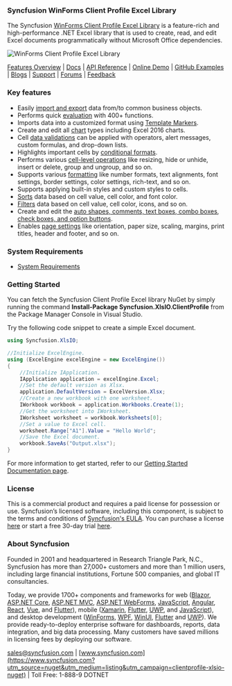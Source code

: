 ### Syncfusion WinForms Client Profile Excel Library

The Syncfusion [WinForms Client Profile Excel Library](https://www.syncfusion.com/excel-framework/net?utm_source=nuget&utm_medium=listing&utm_campaign=clientprofile-xlsio-nuget) is a feature-rich and high-performance .NET Excel library that is used to create, read, and edit Excel documents programmatically without Microsoft Office dependencies.

![WinForms Client Profile Excel Library](https://cdn.syncfusion.com/nuget-readme/fileformats/net-excel-library.png)

[Features Overview](https://www.syncfusion.com/excel-framework/net/excel-library?utm_source=nuget&utm_medium=listing&utm_campaign=clientprofile-xlsio-nuget) | [Docs](https://help.syncfusion.com/file-formats/xlsio/overview?utm_source=nuget&utm_medium=listing&utm_campaign=clientprofile-xlsio-nuget) | [API Reference](https://help.syncfusion.com/cr/file-formats/Syncfusion.XlsIO.html?utm_source=nuget&utm_medium=listing&utm_campaign=clientprofile-xlsio-nuget) | [Online Demo](https://ej2.syncfusion.com/aspnetmvc/XlsIO/Default#/bootstrap5?utm_source=nuget&utm_medium=listing&utm_campaign=clientprofile-xlsio-nuget) | [GitHub Examples](https://github.com/SyncfusionExamples/XlsIO-Examples?utm_source=nuget&utm_medium=listing&utm_campaign=clientprofile-xlsio-nuget) | [Blogs](https://www.syncfusion.com/blogs/?utm_source=nuget&utm_medium=listing&utm_campaign=clientprofile-xlsio-nuget&s=excel) | [Support](https://support.syncfusion.com/create?utm_source=nuget&utm_medium=listing&utm_campaign=clientprofile-xlsio-nuget) | [Forums](https://www.syncfusion.com/forums?utm_source=nuget&utm_medium=listing&utm_campaign=clientprofile-xlsio-nuget) | [Feedback](https://www.syncfusion.com/feedback/winforms?utm_source=nuget&utm_medium=listing&utm_campaign=clientprofile-xlsio-nuget)

### Key features
* Easily [import and export](https://help.syncfusion.com/file-formats/xlsio/working-with-data?utm_source=nuget&utm_medium=listing&utm_campaign=clientprofile-xlsio-nuget) data from/to common business objects.
* Performs quick [evaluation](https://help.syncfusion.com/file-formats/xlsio/working-with-formulas?utm_source=nuget&utm_medium=listing&utm_campaign=clientprofile-xlsio-nuget) with 400+ functions.
* Imports data into a customized format using [Template Markers](https://help.syncfusion.com/file-formats/xlsio/working-with-template-markers?utm_source=nuget&utm_medium=listing&utm_campaign=clientprofile-xlsio-nuget).
* Create and edit all [chart](https://help.syncfusion.com/file-formats/xlsio/working-with-charts?utm_source=nuget&utm_medium=listing&utm_campaign=clientprofile-xlsio-nuget) types including Excel 2016 charts.
* Cell [data validations](https://help.syncfusion.com/file-formats/xlsio/working-with-data-validation?utm_source=nuget&utm_medium=listing&utm_campaign=clientprofile-xlsio-nuget) can be applied with operators, alert messages, custom formulas, and drop-down lists.
* Highlights important cells by [conditional formats](https://help.syncfusion.com/file-formats/xlsio/working-with-conditional-formatting?utm_source=nuget&utm_medium=listing&utm_campaign=clientprofile-xlsio-nuget).
* Performs various [cell-level operations](https://help.syncfusion.com/file-formats/xlsio/worksheet-cells-manipulation?utm_source=nuget&utm_medium=listing&utm_campaign=clientprofile-xlsio-nuget) like resizing, hide or unhide, insert or delete, group and ungroup, and so on.
* Supports various [formatting](https://help.syncfusion.com/file-formats/xlsio/working-with-cell-or-range-formatting?utm_source=nuget&utm_medium=listing&utm_campaign=clientprofile-xlsio-nuget) like number formats, text alignments, font settings, border settings, color settings, rich-text, and so on.
* Supports applying built-in styles and custom styles to cells.
* [Sorts](https://help.syncfusion.com/file-formats/xlsio/worksheet-cells-manipulation#data-sorting?utm_source=nuget&utm_medium=listing&utm_campaign=clientprofile-xlsio-nuget) data based on cell value, cell color, and font color.
* [Filters](https://help.syncfusion.com/file-formats/xlsio/worksheet-cells-manipulation#data-filtering?utm_source=nuget&utm_medium=listing&utm_campaign=clientprofile-xlsio-nuget) data based on cell value, cell color, icons, and so on.
* Create and edit the [auto shapes, comments, text boxes, combo boxes, check boxes, and option buttons](https://help.syncfusion.com/file-formats/xlsio/working-with-drawing-objects?utm_source=nuget&utm_medium=listing&utm_campaign=clientprofile-xlsio-nuget).
* Enables [page settings](https://help.syncfusion.com/file-formats/xlsio/working-with-excel-worksheet#page-setup-settings?utm_source=nuget&utm_medium=listing&utm_campaign=clientprofile-xlsio-nuget) like orientation, paper size, scaling, margins, print titles, header and footer, and so on.

### System Requirements

* [System Requirements](https://help.syncfusion.com/file-formats/installation-and-upgrade/system-requirements?utm_source=nuget&utm_medium=listing&utm_campaign=clientprofile-xlsio-nuget)

### Getting Started

You can fetch the Syncfusion Client Profile Excel library NuGet by simply running the command **Install-Package Syncfusion.XlsIO.ClientProfile** from the Package Manager Console in Visual Studio.

Try the following code snippet to create a simple Excel document.

```csharp
using Syncfusion.XlsIO;

//Initialize ExcelEngine.
using (ExcelEngine excelEngine = new ExcelEngine())
{
    //Initialize IApplication.
    IApplication application = excelEngine.Excel;
    //Set the default version as Xlsx.
    application.DefaultVersion = ExcelVersion.Xlsx;
    //Create a new workbook with one worksheet.
    IWorkbook workbook = application.Workbooks.Create(1);
    //Get the worksheet into IWorksheet.
    IWorksheet worksheet = workbook.Worksheets[0];
    //Set a value to Excel cell.
    worksheet.Range["A1"].Value = "Hello World";
    //Save the Excel document.
    workbook.SaveAs("Output.xlsx");
}
```

For more information to get started, refer to our [Getting Started Documentation page](https://help.syncfusion.com/file-formats/xlsio/getting-started-create-excel-file-csharp-vbnet?utm_source=nuget&utm_medium=listing&utm_campaign=clientprofile-xlsio-nuget).

### License
This is a commercial product and requires a paid license for possession or use. Syncfusion’s licensed software, including this component, is subject to the terms and conditions of [Syncfusion's EULA](https://www.syncfusion.com/eula/es/?utm_source=nuget&utm_medium=listing&utm_campaign=clientprofile-xlsio-nuget). You can purchase a license [here]( https://www.syncfusion.com/sales/products?utm_source=nuget&utm_medium=listing&utm_campaign=clientprofile-xlsio-nuget) or start a free 30-day trial [here](https://www.syncfusion.com/account/manage-trials/start-trials?utm_source=nuget&utm_medium=listing&utm_campaign=clientprofile-xlsio-nuget).

### About Syncfusion
Founded in 2001 and headquartered in Research Triangle Park, N.C., Syncfusion has more than 27,000+ customers and more than 1 million users, including large financial institutions, Fortune 500 companies, and global IT consultancies.
 
Today, we provide 1700+ components and frameworks for web ([Blazor](https://www.syncfusion.com/blazor-components?utm_source=nuget&utm_medium=listing&utm_campaign=clientprofile-xlsio-nuget), [ASP.NET Core](https://www.syncfusion.com/aspnet-core-ui-controls?utm_source=nuget&utm_medium=listing&utm_campaign=clientprofile-xlsio-nuget), [ASP.NET MVC](https://www.syncfusion.com/aspnet-mvc-ui-controls?utm_source=nuget&utm_medium=listing&utm_campaign=clientprofile-xlsio-nuget), [ASP.NET WebForms](https://www.syncfusion.com/jquery/aspnet-webforms-ui-controls?utm_source=nuget&utm_medium=listing&utm_campaign=clientprofile-xlsio-nuget), [JavaScript](https://www.syncfusion.com/javascript-ui-controls?utm_source=nuget&utm_medium=listing&utm_campaign=clientprofile-xlsio-nuget), [Angular](https://www.syncfusion.com/angular-ui-components?utm_source=nuget&utm_medium=listing&utm_campaign=clientprofile-xlsio-nuget), [React](https://www.syncfusion.com/react-ui-components?utm_source=nuget&utm_medium=listing&utm_campaign=clientprofile-xlsio-nuget), [Vue](https://www.syncfusion.com/vue-ui-components?utm_source=nuget&utm_medium=listing&utm_campaign=clientprofile-xlsio-nuget), and [Flutter](https://www.syncfusion.com/flutter-widgets?utm_source=nuget&utm_medium=listing&utm_campaign=clientprofile-xlsio-nuget)), mobile ([Xamarin](https://www.syncfusion.com/xamarin-ui-controls?utm_source=nuget&utm_medium=listing&utm_campaign=clientprofile-xlsio-nuget), [Flutter](https://www.syncfusion.com/flutter-widgets?utm_source=nuget&utm_medium=listing&utm_campaign=clientprofile-xlsio-nuget), [UWP](https://www.syncfusion.com/uwp-ui-controls?utm_source=nuget&utm_medium=listing&utm_campaign=clientprofile-xlsio-nuget), and [JavaScript](https://www.syncfusion.com/javascript-ui-controls?utm_source=nuget&utm_medium=listing&utm_campaign=clientprofile-xlsio-nuget)), and desktop development ([WinForms](https://www.syncfusion.com/winforms-ui-controls?utm_source=nuget&utm_medium=listing&utm_campaign=clientprofile-xlsio-nuget), [WPF](https://www.syncfusion.com/wpf-ui-controls?utm_source=nuget&utm_medium=listing&utm_campaign=clientprofile-xlsio-nuget), [WinUI](https://www.syncfusion.com/winui-controls?utm_source=nuget&utm_medium=listing&utm_campaign=clientprofile-xlsio-nuget), [Flutter](https://www.syncfusion.com/flutter-widgets?utm_source=nuget&utm_medium=listing&utm_campaign=clientprofile-xlsio-nuget) and [UWP](https://www.syncfusion.com/uwp-ui-controls?utm_source=nuget&utm_medium=listing&utm_campaign=clientprofile-xlsio-nuget)). We provide ready-to-deploy enterprise software for dashboards, reports, data integration, and big data processing. Many customers have saved millions in licensing fees by deploying our software.

[sales@syncfusion.com](mailto:sales@syncfusion.com?utm_source=nuget&utm_medium=listing&utm_campaign=clientprofile-xlsio-nuget) | [www.syncfusion.com](https://www.syncfusion.com?utm_source=nuget&utm_medium=listing&utm_campaign=clientprofile-xlsio-nuget) | Toll Free: 1-888-9 DOTNET

